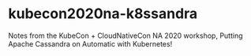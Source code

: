 # kubecon2020na-k8ssandra
Notes from the KubeCon + CloudNativeCon NA 2020 workshop, Putting Apache Cassandra on Automatic with Kubernetes!
